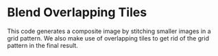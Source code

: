 # Blend Overlapping Tiles

This code generates a composite image by stitching smaller images in a grid pattern. We also make use of overlapping tiles to get rid of the grid pattern in the final result. 
